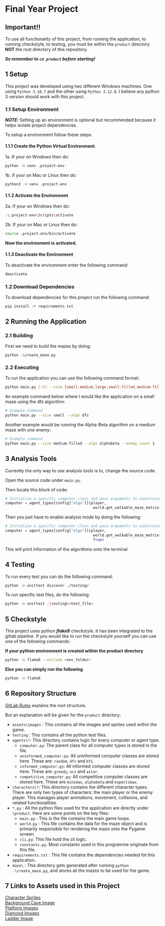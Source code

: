 # Final Year Project

## **Important!!**

To use all functionality of this project, from running the application, to running checkstyle, to testing, you must be within the `product` directory **NOT** the root directory of this repository.

**_So remember to `cd product` before starting!_**

## 1 Setup

This project was developed using two different Windows machines. One using `Python 3.10.7` and the other using `Python 3.12.8`. I believe any python 3 version should work with this project.

### 1.1 Setup Environment

**_NOTE:_** Setting up an environment is optional but recommended because it helps isolate project dependencies.

To setup a environment follow these steps:

#### 1.1.1 Create the Python Virtual Environment.

1a. If your on Windows then do:

```bash
python -m venv .project-env
```

1b. If your on Mac or Linux then do:

```bash
python3 -m venv .project-env
```

#### 1.1.2 Activate the Environment

2a. If your on Windows then do:

```bash
.\.project-env\Scripts\activate
```

2b. If your on Mac or Linux then do:

```bash
source .project-env/bin/activate
```

**Now the environment is activated.**

#### 1.1.3 Deactivate the Environment

To deactivate the environment enter the following command:

```bash
deactivate
```

### 1.2 Download Dependencies

To download dependencies for this project run the following command:

```
pip install -r requirements.txt
```

## 2 Running the Application

### 2.1 Building

First we need to build the mazes by doing:

```
python .\create_maze.py
```

### 2.2 Executing

To run the application you can use the following command format:
```bash
python main.py [-h] --size {small,medium,large,small-filled,medium-filled,large-filled} [--algo {random,dfs,bfs,ucs,astar,greedy,minimax,alphabeta,expectimax}] [--weighted] [--highlight][--enemy_count ENEMY_COUNT] [--explain]
```

An example command below where I would like the application on a small maze using the dfs algorithm:
```bash
# Example Command
python main.py --size small --algo dfs
```

Another example would be running the Alpha-Beta algorithm on a medium maze with one enemy:
```bash
# Example command
python main.py --size medium-filled --algo alphabeta --enemy_count 1 
```

## 3 Analysis Tools
Currently the only way to use analysis tools is to, change the source code.

Open the source code under `main.py`.

Then locate this block of code:
```python
# Initialize a specific computer class and pass arguments to constructor
computer = agent_types[config["algo"]](player,
                                        world.get_walkable_maze_matrix())
```

Then you just have to enable analysis mode by doing the following:
```python
# Initialize a specific computer class and pass arguments to constructor
computer = agent_types[config["algo"]](player,
                                        world.get_walkable_maze_matrix(),
                                        True)
```

This will print information of the algorithms onto the terminal.

## 4 Testing

To run every test you can do the following command:
```bash
python -m unittest discover ./testing/
```

To run specific test files, do the following:
```bash
python -m unittest .\testing\<test_file>
```

## 5 Checkstyle

This project uses python **_flake8_** checkstyle. It has been integrated to the gitlab pipeline.
If you would like to run the checkstyle yourself you can use one of the following commands:

**If your python environment is created within the product directory**
```bash
python -m flake8 --exclude <env_folder>
```

**Else you can simply run the following**
```bash
python -m flake8 
```

## 6 Repository Structure

[GitLab Rules](https://moodle.royalholloway.ac.uk/pluginfile.php/1740965/mod_resource/content/3/gitlab_rules.html) explains the root structure.

But an explanation will be given for the `product` directory:

- `assets\images` : This contains all the images and sprites used within the game.
- `testing` : This contains all the python test files.
- `agents\*`: This directory contains logic for every computer or agent type.
  - `computer.py`: The parent class for all computer types is stored in the file.
  - `uninformed_computer.py`: All uninformed computer classes are stored here. These are: `random`, `dfs` and `bfs`.
  - `informed_computer.py`: All informed computer classes are stored here. These are: `greedy`, `ucs` and `astar`.
  - `competitive_computer.py`: All competitive computer classes are stored here. These are `minimax`, `alphabeta` and `expectimax`.
- `characters\*`: This directory contains the different character types. There are only two types of characters: the main player or the enemy player. This manages player animations, movement, collisions, and related functionalities.
- `*.py` : All the python files used for the application are directly under `\product`. Here are some points on the key files:
  - `main.py` : This is the file contains the main game loops.
  - `world.py` : This file contains the data for the maze object and is primarily responsible for rendering the maze onto the Pygame screen.
  - `cli.py`: This file hold the cli logic.
  - `constants.py`: Most constants used in this programme originate from this file.
- `requirements.txt` : This file contains the dependencies needed fot this application.
- `maze\` : This directory gets generated after running `python .\create_maze.py`, and stores all the mazes to be used for the game.

## 7 Links to Assets used in this Project

[Character Sprites](https://craftpix.net/freebies/free-tiny-pixel-hero-sprites-with-melee-attacks/)\
[Background Cave Image](https://lil-cthulhu.itch.io/pixel-art-cave-background)\
[Platform Images](https://brackeysgames.itch.io/brackeys-platformer-bundle)\
[Diamond Images](https://drxwat.itch.io/pixel-art-diamond)\
[Ladder Image](https://nyknck.itch.io/wood-set)

